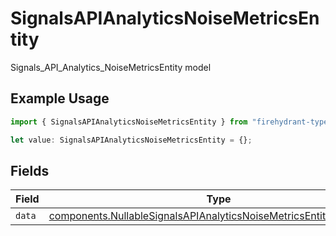 # SignalsAPIAnalyticsNoiseMetricsEntity

Signals_API_Analytics_NoiseMetricsEntity model

## Example Usage

```typescript
import { SignalsAPIAnalyticsNoiseMetricsEntity } from "firehydrant-typescript-sdk/models/components";

let value: SignalsAPIAnalyticsNoiseMetricsEntity = {};
```

## Fields

| Field                                                                                                                                                        | Type                                                                                                                                                         | Required                                                                                                                                                     | Description                                                                                                                                                  |
| ------------------------------------------------------------------------------------------------------------------------------------------------------------ | ------------------------------------------------------------------------------------------------------------------------------------------------------------ | ------------------------------------------------------------------------------------------------------------------------------------------------------------ | ------------------------------------------------------------------------------------------------------------------------------------------------------------ |
| `data`                                                                                                                                                       | [components.NullableSignalsAPIAnalyticsNoiseMetricsEntityMetricEntity](../../models/components/nullablesignalsapianalyticsnoisemetricsentitymetricentity.md) | :heavy_minus_sign:                                                                                                                                           | N/A                                                                                                                                                          |
